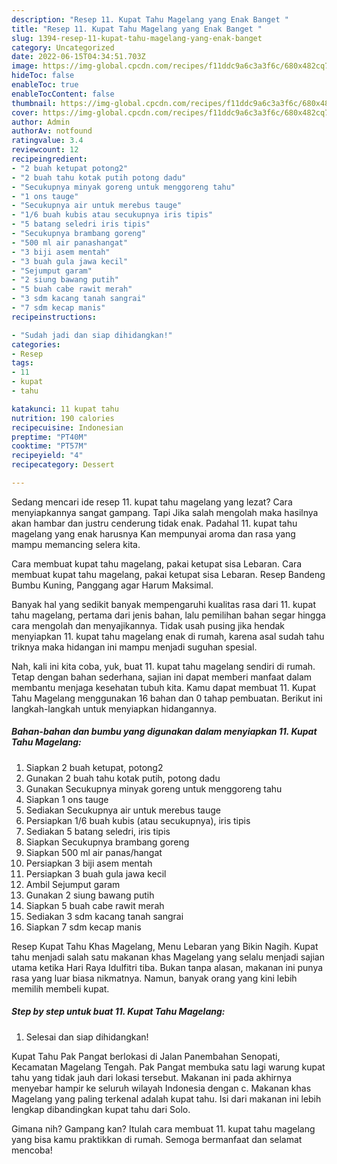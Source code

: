 ```yaml
---
description: "Resep 11. Kupat Tahu Magelang yang Enak Banget "
title: "Resep 11. Kupat Tahu Magelang yang Enak Banget "
slug: 1394-resep-11-kupat-tahu-magelang-yang-enak-banget
category: Uncategorized
date: 2022-06-15T04:34:51.703Z
image: https://img-global.cpcdn.com/recipes/f11ddc9a6c3a3f6c/680x482cq70/11-kupat-tahu-magelang-foto-resep-utama.jpg
hideToc: false
enableToc: true
enableTocContent: false
thumbnail: https://img-global.cpcdn.com/recipes/f11ddc9a6c3a3f6c/680x482cq70/11-kupat-tahu-magelang-foto-resep-utama.jpg
cover: https://img-global.cpcdn.com/recipes/f11ddc9a6c3a3f6c/680x482cq70/11-kupat-tahu-magelang-foto-resep-utama.jpg
author: Admin
authorAv: notfound
ratingvalue: 3.4
reviewcount: 12
recipeingredient:
- "2 buah ketupat potong2"
- "2 buah tahu kotak putih potong dadu"
- "Secukupnya minyak goreng untuk menggoreng tahu"
- "1 ons tauge"
- "Secukupnya air untuk merebus tauge"
- "1/6 buah kubis atau secukupnya iris tipis"
- "5 batang seledri iris tipis"
- "Secukupnya brambang goreng"
- "500 ml air panashangat"
- "3 biji asem mentah"
- "3 buah gula jawa kecil"
- "Sejumput garam"
- "2 siung bawang putih"
- "5 buah cabe rawit merah"
- "3 sdm kacang tanah sangrai"
- "7 sdm kecap manis"
recipeinstructions:

- "Sudah jadi dan siap dihidangkan!"
categories:
- Resep
tags:
- 11
- kupat
- tahu

katakunci: 11 kupat tahu 
nutrition: 190 calories
recipecuisine: Indonesian
preptime: "PT40M"
cooktime: "PT57M"
recipeyield: "4"
recipecategory: Dessert

---
```



Sedang mencari ide resep 11. kupat tahu magelang yang lezat? Cara menyiapkannya sangat gampang. Tapi Jika salah mengolah maka hasilnya akan hambar dan justru cenderung tidak enak. Padahal 11. kupat tahu magelang yang enak harusnya Kan mempunyai aroma dan rasa yang mampu memancing selera kita.


Cara membuat kupat tahu magelang, pakai ketupat sisa Lebaran. Cara membuat kupat tahu magelang, pakai ketupat sisa Lebaran. Resep Bandeng Bumbu Kuning, Panggang agar Harum Maksimal.

Banyak hal yang sedikit banyak mempengaruhi kualitas rasa dari 11. kupat tahu magelang, pertama dari jenis bahan, lalu pemilihan bahan segar hingga cara mengolah dan menyajikannya. Tidak usah pusing jika hendak menyiapkan 11. kupat tahu magelang enak di rumah, karena asal sudah tahu triknya maka hidangan ini mampu menjadi suguhan spesial.


Nah, kali ini kita coba, yuk, buat 11. kupat tahu magelang sendiri di rumah. Tetap dengan bahan sederhana, sajian ini dapat memberi manfaat dalam membantu menjaga kesehatan tubuh kita. Kamu dapat membuat 11. Kupat Tahu Magelang menggunakan 16 bahan dan 0 tahap pembuatan. Berikut ini langkah-langkah untuk menyiapkan hidangannya.

<!--inarticleads1-->

##### Bahan-bahan dan bumbu yang digunakan dalam menyiapkan 11. Kupat Tahu Magelang:

1. Siapkan 2 buah ketupat, potong2
1. Gunakan 2 buah tahu kotak putih, potong dadu
1. Gunakan Secukupnya minyak goreng untuk menggoreng tahu
1. Siapkan 1 ons tauge
1. Sediakan Secukupnya air untuk merebus tauge
1. Persiapkan 1/6 buah kubis (atau secukupnya), iris tipis
1. Sediakan 5 batang seledri, iris tipis
1. Siapkan Secukupnya brambang goreng
1. Siapkan 500 ml air panas/hangat
1. Persiapkan 3 biji asem mentah
1. Persiapkan 3 buah gula jawa kecil
1. Ambil Sejumput garam
1. Gunakan 2 siung bawang putih
1. Siapkan 5 buah cabe rawit merah
1. Sediakan 3 sdm kacang tanah sangrai
1. Siapkan 7 sdm kecap manis


Resep Kupat Tahu Khas Magelang, Menu Lebaran yang Bikin Nagih. Kupat tahu menjadi salah satu makanan khas Magelang yang selalu menjadi sajian utama ketika Hari Raya Idulfitri tiba. Bukan tanpa alasan, makanan ini punya rasa yang luar biasa nikmatnya. Namun, banyak orang yang kini lebih memilih membeli kupat. 

<!--inarticleads2-->

##### Step by step untuk buat 11. Kupat Tahu Magelang:


1. Selesai dan siap dihidangkan!

Kupat Tahu Pak Pangat berlokasi di Jalan Panembahan Senopati, Kecamatan Magelang Tengah. Pak Pangat membuka satu lagi warung kupat tahu yang tidak jauh dari lokasi tersebut. Makanan ini pada akhirnya menyebar hampir ke seluruh wilayah Indonesia dengan c. Makanan khas Magelang yang paling terkenal adalah kupat tahu. Isi dari makanan ini lebih lengkap dibandingkan kupat tahu dari Solo. 

Gimana nih? Gampang kan? Itulah cara membuat 11. kupat tahu magelang yang bisa kamu praktikkan di rumah. Semoga bermanfaat dan selamat mencoba!

